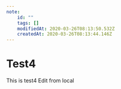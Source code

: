 ```yaml
---
note:
    id: ""
    tags: []
    modifiedAt: 2020-03-26T08:13:50.532Z
    createdAt: 2020-03-26T08:13:44.146Z
---
```

# Test4

This is test4
Edit from local
